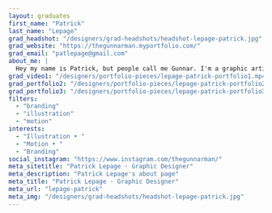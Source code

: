 ```yaml
---
layout: graduates
first_name: "Patrick"
last_name: "Lepage"
grad_headshot: "/designers/grad-headshots/headshot-lepage-patrick.jpg"
grad_website: "https://thegunnarman.myportfolio.com/"
grad_email: "patlepage@gmail.com"
about_me: |
  Hey my name is Patrick, but people call me Gunnar. I'm a graphic artist with a propensity to create in a more comic oriented fashion. I love to create things and make them move on screen.
grad_video1: "/designers/portfolio-pieces/lepage-patrick-portfolio1.mp4"
grad_portfolio2: "/designers/portfolio-pieces/lepage-patrick-portfolio2.jpg"
grad_portfolio3: "/designers/portfolio-pieces/lepage-patrick-portfolio3.jpg"
filters:
  - "branding"
  - "illustration"
  - "motion"
interests:
  - "Illustration • "
  - "Motion • "
  - "Branding"
social_instagram: "https://www.instagram.com/thegunnarman/"
meta_sitetitle: "Patrick Lepage · Graphic Designer"
meta_description: "Patrick Lepage's about page"
meta_title: "Patrick Lepage · Graphic Designer"
meta_url: "lepage-patrick"
meta_img: "/designers/grad-headshots/headshot-lepage-patrick.jpg"
---
```

